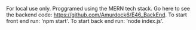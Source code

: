 For local use only. Proggramed using the MERN tech stack. Go here to see the backend code: https://github.com/Amurdock6/E46_BackEnd. To start front end run: 'npm start'. To start back end run: 'node index.js'.
